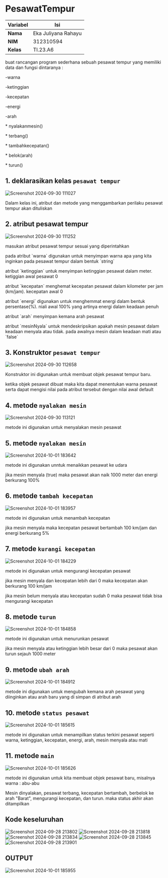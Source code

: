 # PesawatTempur

| Variabel | Isi |
| -------- | --- |
|**Nama**| Eka Juliyana Rahayu |
|**NIM** | 312310594 |
|**Kelas** | TI.23.A6 |

<p>buat rancangan program sederhana sebuah pesawat tempur yang memiliki data dan fungsi dintaranya :</p>
<p>-warna                  </p>            
<p>-ketinggian             </p>
<p>-kecepatan              </p>
<p>-energi                 </p>
<p>-arah                   </p>

<p>* nyalakanmesin()</p>
<p>* terbang() </p>
<p>* tambahkecepatan()</p>
<p>* belok(arah)</p>
<p>* turun()</p>

## 1. deklarasikan kelas `pesawat tempur`
![Screenshot 2024-09-30 111027](https://github.com/user-attachments/assets/34f3611b-5395-4b40-8f27-8188ed31554a)
<p>Dalam kelas ini, atribut dan metode yang menggambarkan perilaku pesawat tempur akan dituliskan</p>

## 2. atribut pesawat tempur
![Screenshot 2024-09-30 111252](https://github.com/user-attachments/assets/5a0a1255-d4a9-484b-9733-58d300e7e569)
<p>masukan atribut pesawat tempur sesuai yang diperintahkan</p>
<p>pada atribut `warna` digunakan untuk menyimpan warna apa yang kita inginkan pada pesawat tempur dalam bentuk `string` </p>
<p>atribut `ketinggian`  untuk menyimpan ketinggian pesawat dalam meter. ketiggian awal pesawat 0</p>
<p>atribut `kecepatan` menghemat kecepatan pesawat dalam kilometer per jam (km/jam). kecepatan awal 0 </p>
<p>atribut `energi` digunakan untuk menghemmat energi dalam bentuk persentase(%). niali awal 100% yang artinya energi dalam keadaan penuh</p>
<p>atribut `arah` menyimpan kemana arah pesawat</p>
<p>atribut `mesinNyala` untuk mendeskripsikan apakah mesin pesawat dalam keadaan menyala atau tidak. pada awalnya mesin dalam keadaan mati atau `false`</p>

## 3. Konstruktor `pesawat tempur`
![Screenshot 2024-09-30 112658](https://github.com/user-attachments/assets/c7cdefa4-02eb-4593-bc39-5f0c543496a5)
<p>Konstruktor ini digunakan untuk membuat objek pesawat tempur baru.</p>
<p>ketika objek pesawat dibuat maka kita dapat menentukan warna pesawat serta dapat mengisi nilai pada atribut tersebut dengan nilai awal default </p>

## 4. metode `nyalakan mesin`
![Screenshot 2024-09-30 113121](https://github.com/user-attachments/assets/dafd90b2-a5ce-4d63-8267-761d010d7347)
<p>metode ini digunakan untuk menyalakan mesin pesawat</p>

## 5. metode `nyalakan mesin`
![Screenshot 2024-10-01 183642](https://github.com/user-attachments/assets/db0d6763-59ce-4271-b431-5fbe0f15b00f)
<p>metode ini digunakan unntuk menaikkan pesawat ke udara</p>
<p>jika mesin  menyala (true) maka pesawat akan naik 1000 meter dan energi berkurang 100% </p>

## 6. metode `tambah kecepatan`
![Screenshot 2024-10-01 183957](https://github.com/user-attachments/assets/39aff0d3-3ccb-40ad-aa67-b72195bbda53)
<p>metode ini digunakan untuk menambah kecepatan</p>
<p>jika mesin menyala maka kecepatan pesawat bertambah 100 km/jam dan energi berkurang 5%</p>

## 7. metode `kurangi kecepatan`
![Screenshot 2024-10-01 184229](https://github.com/user-attachments/assets/3f5c83f8-6bf8-4b5a-a785-f78a98b3d7c6)
<p>metode ini digunakan untuk mengurangi kecepatan pesawat</p>
<p>jika mesin menyala dan kecepatan lebih dari 0 maka kecepatan akan berkurang 100 km/jam</p>
<p>jika mesin belum menyala atau kecepatan sudah 0 maka pesawat tidak bisa mengurangi kecepatan</p>

## 8. metode `turun`
![Screenshot 2024-10-01 184858](https://github.com/user-attachments/assets/a0fad603-28d1-4e9f-872f-6ffba49a512b)
<p>metode ini digunakan untuk menurunkan pesawat</p>
<p>jika mesin menyala atau ketinggian lebih besar dari 0 maka pesawat akan turun sejauh 1000 meter</p>

## 9.  metode `ubah arah`
![Screenshot 2024-10-01 184912](https://github.com/user-attachments/assets/bba1382f-519e-4f40-9090-566db3999ed1)
<p>metode ini digunakan untuk mengubah kemana arah pesawat yang diinginkan atau arah baru yang di simpan di atribut arah</p>

## 10. metode `status pesawat`
![Screenshot 2024-10-01 185615](https://github.com/user-attachments/assets/1d6413a2-2048-4f6e-8976-50ebce90df1b)
<p>metode ini digunakan untuk menampilkan status terkini pesawat seperti warna, ketinggian, kecepatan, energi, arah, mesin menyala atau mati</p>

## 11. metode `main`
![Screenshot 2024-10-01 185626](https://github.com/user-attachments/assets/6619b7f9-83c6-434f-abf2-4827bd765e50)
<p>metode ini digunakan untuk kita membuat objek pesawat baru, misalnya warna : abu-abu</p>
<p>Mesin dinyalakan, pesawat terbang, kecepatan bertambah, berbelok ke arah "Barat", mengurangi kecepatan, dan turun.
maka status akhir akan ditampilkan</p>

## Kode keseluruhan
![Screenshot 2024-09-28 213802](https://github.com/user-attachments/assets/2189d5af-2a9a-4a45-9e8f-30505ffd1533)
![Screenshot 2024-09-28 213818](https://github.com/user-attachments/assets/483f37f1-b763-4b6f-ba8e-79bf0831f71d)
![Screenshot 2024-09-28 213834](https://github.com/user-attachments/assets/6cd96dfd-ed2d-4009-b081-caa92e12eed9)
![Screenshot 2024-09-28 213845](https://github.com/user-attachments/assets/03786697-e9a2-4b0d-939f-c6733acfa6af)
![Screenshot 2024-09-28 213901](https://github.com/user-attachments/assets/a9b5be76-dfb3-4f6a-a381-ebe57fd8b9d4)

## OUTPUT
![Screenshot 2024-10-01 185955](https://github.com/user-attachments/assets/e63e8991-cb4c-4248-b38e-9b2ba6623c44)



